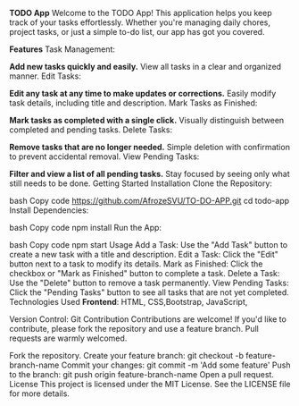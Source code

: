 **TODO App**
Welcome to the TODO App! This application helps you keep track of your tasks effortlessly. Whether you're managing daily chores, project tasks, or just a simple to-do list, our app has got you covered.

**Features**
Task Management:

**Add new tasks quickly and easily.**
View all tasks in a clear and organized manner.
Edit Tasks:

**Edit any task at any time to make updates or corrections.**
Easily modify task details, including title and description.
Mark Tasks as Finished:

**Mark tasks as completed with a single click.**
Visually distinguish between completed and pending tasks.
Delete Tasks:

**Remove tasks that are no longer needed.**
Simple deletion with confirmation to prevent accidental removal.
View Pending Tasks:

**Filter and view a list of all pending tasks.**
Stay focused by seeing only what still needs to be done.
Getting Started
Installation
Clone the Repository:

bash
Copy code
https://github.com/AfrozeSVU/TO-DO-APP.git
cd todo-app
Install Dependencies:

bash
Copy code
npm install
Run the App:

bash
Copy code
npm start
Usage
Add a Task:
Use the "Add Task" button to create a new task with a title and description.
Edit a Task:
Click the "Edit" button next to a task to modify its details.
Mark as Finished:
Click the checkbox or "Mark as Finished" button to complete a task.
Delete a Task:
Use the "Delete" button to remove a task permanently.
View Pending Tasks:
Click the "Pending Tasks" button to see all tasks that are not yet completed.
Technologies Used
**Frontend**: HTML, CSS,Bootstrap, JavaScript,
 
Version Control: Git
Contribution
Contributions are welcome! If you'd like to contribute, please fork the repository and use a feature branch. Pull requests are warmly welcomed.

Fork the repository.
Create your feature branch: git checkout -b feature-branch-name
Commit your changes: git commit -m 'Add some feature'
Push to the branch: git push origin feature-branch-name
Open a pull request.
License
This project is licensed under the MIT License. See the LICENSE file for more details.
